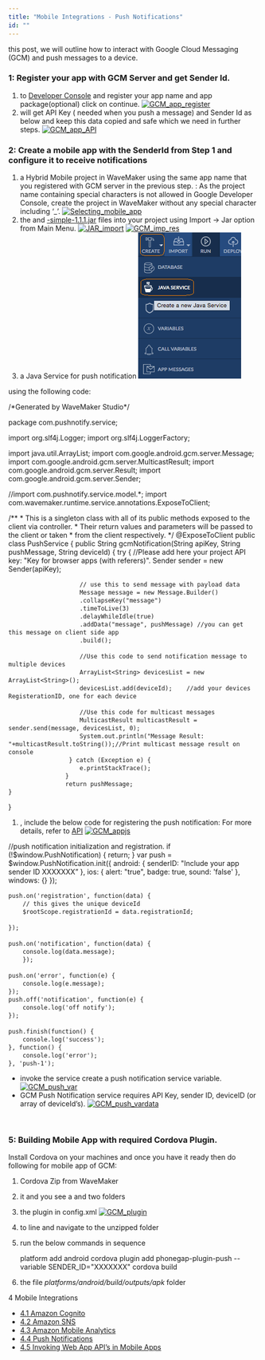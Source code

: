 ```yaml
---
title: "Mobile Integrations - Push Notifications"
id: ""
---
```


this post, we will outline how to interact with Google Cloud Messaging (GCM) and push messages to a device.

### 1: Register your app with GCM Server and get Sender Id.

1. to [Developer Console](https://developers.google.com/mobile/add?platform=android&cntapi=gcm&cnturl=https:%2F%2Fdevelopers.google.com%2Fcloud-messaging%2Fandroid%2Fclient&cntlbl=Continue%20Adding%20GCM%20Support&%3Fconfigured%3Dtrue) and register your app name and app package(optional) click on continue. [![GCM_app_register](../assets/GCM_app_register-1024x544.png)](../assets/GCM_app_register.png)
2. will get API Key ( needed when you push a message) and Sender Id as below and keep this data copied and safe which we need in further steps. [![GCM_app_API](../assets/GCM_app_API-1024x651.png)](../assets/GCM_app_API.png)

### 2: Create a mobile app with the SenderId from Step 1 and configure it to receive notifications

1. a Hybrid Mobile project in WaveMaker using the same app name that you registered with GCM server in the previous step. : As the project name containing special characters is not allowed in Google Developer Console, create the project in WaveMaker without any special character including ‘\_’. [![Selecting_mobile_app](../assets/Selecting_mobile_app.png)](../assets/Selecting_mobile_app.png)
2. the [](http://www.java2s.com/Code/Jar/g/gcm.htm)and [\-simple-1.1.1.jar](http://www.java2s.com/Code/Jar/j/json-simple.htm) files into your project using Import -> Jar option from Main Menu. [![JAR_import](../assets/JAR_import.png)](../assets/JAR_import.png) [![GCM_imp_res](../assets/GCM_imp_res.png)](../assets/GCM_imp_res.png)
3. a Java Service for push notification [![JS_Create](../assets/JS_Create.png)](../assets/JS_Create.png)

using the following code:

/\*Generated by WaveMaker Studio\*/

package com.pushnotify.service;

import org.slf4j.Logger;
import org.slf4j.LoggerFactory;

import java.util.ArrayList;
import com.google.android.gcm.server.Message;
import com.google.android.gcm.server.MulticastResult;
import com.google.android.gcm.server.Result;
import com.google.android.gcm.server.Sender;

//import com.pushnotify.service.model.\*;
import com.wavemaker.runtime.service.annotations.ExposeToClient;

/\*\*
 \* This is a singleton class with all of its public methods exposed to the client via controller.
 \* Their return values and parameters will be passed to the client or taken
 \* from the client respectively.
 \*/
@ExposeToClient
public class PushService {
   public String gcmNotification(String apiKey, String pushMessage, String deviceId) {
   	 try {
                    	//Please add here your project API key: "Key for browser apps (with referers)".
                    	Sender sender = new  Sender(apiKey);

                    	// use this to send message with payload data
                    	Message message = new Message.Builder()
                    	.collapseKey("message")
                    	.timeToLive(3)
                    	.delayWhileIdle(true)
                    	.addData("message", pushMessage) //you can get this message on client side app
                    	.build();  

                    	//Use this code to send notification message to multiple devices
                    	ArrayList<String> devicesList = new ArrayList<String>();       	 
                    	devicesList.add(deviceId);    //add your devices RegisterationID, one for each device    

                    	//Use this code for multicast messages    
                    	MulticastResult multicastResult = sender.send(message, devicesList, 0);
                    	System.out.println("Message Result: "+multicastResult.toString());//Print multicast message result on console
                   	 } catch (Exception e) {
                    	e.printStackTrace();
                	}
                	return pushMessage;
	}
}

1. , include the below code for registering the push notification: For more details, refer to [API](https://github.com/phonegap/phonegap-plugin-push/blob/master/docs/API.md) [![GCM_appjs](../assets/GCM_appjs.png)](../assets/GCM_appjs.png)

//push notification initialization and registration. 
	if (!$window.PushNotification) {
    	return;
	}
	var push = $window.PushNotification.init({
    	android: {
        	senderID: "Include your app sender ID XXXXXXX” 
    	},
    	ios: {
        	alert: "true",
        	badge: true,
        	sound: 'false'
    	},
    	windows: {}
	});

	push.on('registration', function(data) {
    	// this gives the unique deviceId
    	$rootScope.registrationId = data.registrationId;

	});

	push.on('notification', function(data) {
    	console.log(data.message);
    	});

	push.on('error', function(e) {
    	console.log(e.message);
	});
	push.off('notification', function(e) {
    	console.log('off notify');
	});

	push.finish(function() {
    	console.log('success');
	}, function() {
    	console.log('error');
	}, 'push-1');

- invoke the service create a push notification service variable. [![GCM_push_var](../assets/GCM_push_var.png)](../assets/GCM_push_var.png)
- GCM Push Notification service requires API Key, sender ID, deviceID (or array of deviceId’s). [![GCM_push_vardata](../assets/GCM_push_vardata.png)](../assets/GCM_push_vardata.png)

 

### 5: Building Mobile App with required Cordova Plugin.

Install Cordova on your machines and once you have it ready then do following for mobile app of GCM:

1. Cordova Zip from WaveMaker
2. it and you see a and two folders
3. the plugin in config.xml [![GCM_plugin](../assets/GCM_plugin.png)](../assets/GCM_plugin.png)
4. to line and navigate to the unzipped folder
5. run the below commands in sequence
    
     platform add android
    cordova plugin add phonegap-plugin-push --variable SENDER\_ID="XXXXXXX"
    cordova build
    
6. the file _platforms/android/build/outputs/apk_ folder

4 Mobile Integrations

- [4.1 Amazon Cognito](/learn/hybrid-mobile/mobile-integrations/)
- [4.2 Amazon SNS](/learn/hybrid-mobile/mobile-integrations-amazon-sns/)
- [4.3 Amazon Mobile Analytics](/learn/hybrid-mobile/mobile-integrations-amazon-mobile-analytics/)
- [4.4 Push Notifications](/learn/hybrid-mobile/mobile-integrations-push-notifications/)
- [4.5 Invoking Web App API’s in Mobile Apps](/learn/mobile-app-development/invoking-web-app-apis-mobile-apps/)
